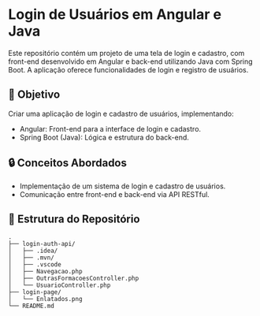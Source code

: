# Login de Usuários em Angular e Java

Este repositório contém um projeto de uma tela de login e cadastro, com front-end desenvolvido em Angular e back-end utilizando Java com Spring Boot. A aplicação oferece funcionalidades de login e registro de usuários.

## 🚀 Objetivo
Criar uma aplicação de login e cadastro de usuários, implementando:
- Angular: Front-end para a interface de login e cadastro.
- Spring Boot (Java): Lógica e estrutura do back-end.

## 🔒 Conceitos Abordados
- Implementação de um sistema de login e cadastro de usuários.
- Comunicação entre front-end e back-end via API RESTful.

## 📂 Estrutura do Repositório

```plaintext
.
├── login-auth-api/
│   ├── .idea/
│   ├── .mvn/
│   ├── .vscode
│   ├── Navegacao.php
│   ├── OutrasFormacoesController.php
│   └── UsuarioController.php
├── login-page/
│   └── Enlatados.png
└── README.md
